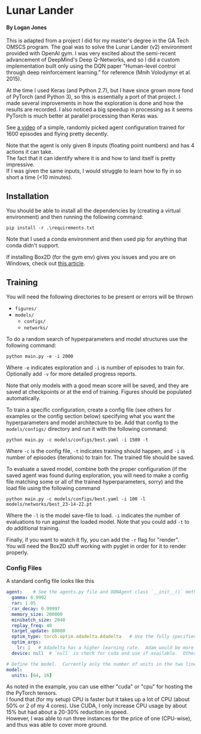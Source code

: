 # Lunar Lander
#### By Logan Jones

This is adapted from a project I did for my master's degree in the GA Tech OMSCS program.
The goal was to solve the Lunar Lander (v2) environment provided with OpenAI gym.
I was very excited about the semi-recent advancement of DeepMind's Deep Q-Networks, 
and so I did a custom implementation built only using the DQN paper "Human-level control through deep reinforcement learning." 
for reference (Mnih Volodymyr et al. 2015).

At the time I used Keras (and Python 2.7), but I have since grown more fond of PyTorch (and Python 3), 
so this is essentially a port of that project.  I made several improvements in how the exploration is done and how the results are recorded.
I also noticed a big speedup in processing as it seems PyTorch is much better at parallel processing than Keras was.

See [a video](https://github.com/logar16/LunarLander/blob/master/figures/Flight%20Demonstration.mp4) of a simple, randomly picked agent configuration 
trained for 1600 episodes and flying pretty decently.

Note that the agent is only given 8 inputs (floating point numbers) and has 4 actions it can take.  
The fact that it can identify where it is and how to land itself is pretty impressive.  
If I was given the same inputs, I would struggle to learn how to fly in so short a time (<10 minutes). 

## Installation
You should be able to install all the dependencies by (creating a virtual environment) 
and then running the following command:

```shell script
pip install -r .\requirements.txt
``` 

Note that I used a conda environment and then used pip for anything that conda didn't support.

If installing Box2D (for the gym env) gives you issues and you are on Windows,
check out [this article](https://medium.com/@sayanmndl21/install-openai-gym-with-box2d-and-mujoco-in-windows-10-e25ee9b5c1d5).


## Training

You will need the following directories to be present or errors will be thrown
* `figures/`
* `models/` 
    * `configs/`
    * `networks/`
    
To do a random search of hyperparameters and model structures use the following command:
```shell script
python main.py -e -i 2000
```
Where `-e` indicates exploration and `-i` is number of episodes to train for.  
Optionally add `-v` for more detailed progress reports.

Note that only models with a good mean score will be saved, and they are saved at checkpoints or at the end of training.
Figures should be populated automatically.


To train a specific configuration, create a config file (see others for examples or the config section below) 
specifying what you want the hyperparameters and model architecture to be.
Add that config to the `models/configs/` directory and run it with the following command:

```shell script
python main.py -c models/configs/best.yaml -i 1500 -t
```
Where `-c` is the config file, `-t` indicates training should happen, and `-i` is number of episodes (iterations) to train for.
The trained file should be saved.

To evaluate a saved model, combine both the proper configuration 
(if the saved agent was found during exploration, you will need to make a config file matching some or all of the trained hyperparameters, sorry)
and the load file using the following command

```shell script
python main.py -c models/configs/best.yaml -i 100 -l models/networks/best_23-14-22.pt 
```

Where the `-l` is the model save-file to load. `-i` indicates the number of evaluations to run against the loaded model.
Note that you could add `-t` to do additional training.

Finally, if you want to watch it fly, you can add the `-r` flag for "render".  
You will need the Box2D stuff working with pyglet in order for it to render properly.


### Config Files
A standard config file looks like this

```yaml
agent:    # See the agents.py file and DQNAgent class `__init__()` method for more details
  gamma: 0.9992
  rar: 1.05
  rar_decay: 0.99997
  memory_size: 200000
  minibatch_size: 2048
  replay_freq: 40
  target_update: 80000
  optim_type: torch.optim.adadelta.Adadelta   # Use the fully specified class name
  optim_args: 
    lr: 1   # Adadelta has a higher learning rate.  Adam would be more like 0.001
  device: null  # `null` is check for cuda and use if available.  Other options are "cpu" and "cuda"

# Define the model.  Currently only the number of units in the two linear layers are needed
model:
  units: [64, 16] 
```

As noted in the example, you can use either "cuda" or "cpu" for hosting the the PyTorch tensors.  
I found that (for my setup) CPU is faster but it takes up a lot of CPU (about 50% or 2 of my 4 cores).
Use CUDA, I only increase CPU usage by about 15% but had about a 20-30% reduction in speed.  
However, I was able to run three instances for the price of one (CPU-wise), and thus was able to cover more ground. 